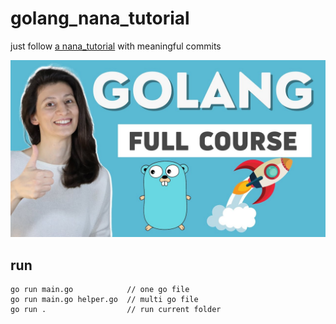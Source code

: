 # golang_nana_tutorial
just follow [a nana_tutorial](https://www.youtube.com/watch?v=yyUHQIec83I) with meaningful commits

![alt tutorial text](https://github.com/amirbahador-hub/golang_nana_tutorial/blob/main/maxresdefault.jpg)


## run

```
go run main.go            // one go file
go run main.go helper.go  // multi go file
go run .                  // run current folder
```